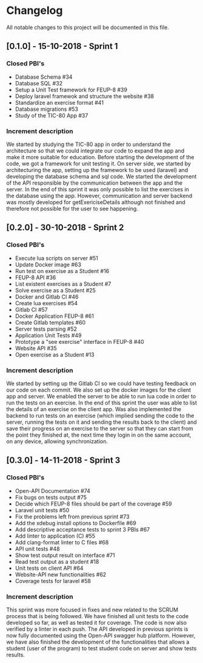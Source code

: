 # Changelog
All notable changes to this project will be documented in this file.


## [0.1.0] - 15-10-2018 - Sprint 1
### Closed PBI's
- Database Schema #34
- Database SQL #32
- Setup a Unit Test framework for FEUP-8 #39
- Deploy laravel framewok and structure the website #38
- Standardize an exercise format #41
- Database migrations #53
- Study of the TIC-80 App #37

### Increment description
We started by studying the TIC-80 app in order to understand the architecture so that we could integrate our code to expand the app and make it more suitable for education.
Before starting the development of the code, we got a framework for unit testing it.
On server side, we started by architecturing the app, setting up the framework to be used (laravel) and developing the database schema and sql code.
We started the development of the API responsible by the communication between the app and the server.
In the end of this sprint it was only possible to list the exercises in the database using the app. However, communication and server backend was mostly developed for getExericiseDetails although not finished and therefore not possible for the user to see happening.



## [0.2.0] - 30-10-2018 - Sprint 2
### Closed PBI's
- Execute lua scripts on server #51
- Update Docker image #63
- Run test on exercise as a Student #16
- FEUP-8 API #36
- List existent exercises as a Student #7
- Solve exercise as a Student #25
- Docker and Gitlab CI #46
- Create lua exercises #54
- Gitlab CI #57
- Docker Application FEUP-8 #61
- Create Gitlab templates #60
- Server tests parsing #52
- Application Unit Tests #49
- Prototype a "see exercise" interface in FEUP-8 #40
- Website API #35
- Open exercise as a Student #13

### Increment description
We started by setting up the Gitlab CI so we could have testing feedback on our code on each commit. We also set up the docker images for the client app and server. We enabled the server to be able to run lua code in order to run the tests on an exercise.
In the end of this sprint the user was able to list the details of an exercise on the client app. Was also implemented the backend to run tests on an exercise (which implied sending the code to the server, running the tests on it and sending the results back to the client) and save their progress on an exercise to the server so that they can start from the point they finished at, the next time they login in on the same account, on any device, allowing synchronization.



## [0.3.0] - 14-11-2018 - Sprint 3
### Closed PBI's
- Open-API Documentation #74
- Fix bugs on tests output #75
- Decide which FEUP-8 files should be part of the coverage #59
- Laravel unit tests #50
- Fix the problems left from previous sprint #73
- Add the xdebug install options to Dockerfile #69
- Add descriptive acceptance tests to sprint 3 PBIs #67
- Add linter to application (C) #55
- Add clang-format linter to C files #68 
- API unit tests #48
- Show test output result on interface #71
- Read test output as a student #18
- Unit tests on client API #64
- Website-API new functionalities #62
- Coverage tests for laravel #58

### Increment description
This sprint was more focused in fixes and new  related to the SCRUM process that is being followed. We have finished all unit tests to the code developed so far, as well as tested it for coverage.
The code is now also verified by a linter in each push.
The API developed in previous sprints is now fully documented using the Open-API swagger hub platform.
However, we have also finished the development of the functionalities that allows a student (user of the program) to test student code on server and show tests results.